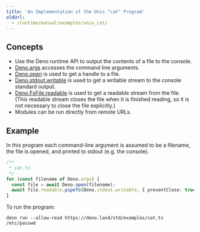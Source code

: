 ```yaml
---
title: 'An Implementation of the Unix "cat" Program'
oldUrl:
  - /runtime/manual/examples/unix_cat/
---
```


## Concepts

- Use the Deno runtime API to output the contents of a file to the console.
- [Deno.args](https://docs.deno.com/api/deno/~/Deno.args) accesses the command
  line arguments.
- [Deno.open](https://docs.deno.com/api/deno/~/Deno.open) is used to get a
  handle to a file.
- [Deno.stdout.writable](https://docs.deno.com/api/deno/~/Deno.stdout.writable)
  is used to get a writable stream to the console standard output.
- [Deno.FsFile.readable](https://docs.deno.com/api/deno/~/Deno.FsFile#property_readable)
  is used to get a readable stream from the file. (This readable stream closes
  the file when it is finished reading, so it is not necessary to close the file
  explicitly.)
- Modules can be run directly from remote URLs.

## Example

In this program each command-line argument is assumed to be a filename, the file
is opened, and printed to stdout (e.g. the console).

```ts
/**
 * cat.ts
 */
for (const filename of Deno.args) {
  const file = await Deno.open(filename);
  await file.readable.pipeTo(Deno.stdout.writable, { preventClose: true });
}
```

To run the program:

```shell
deno run --allow-read https://deno.land/std/examples/cat.ts /etc/passwd
```

